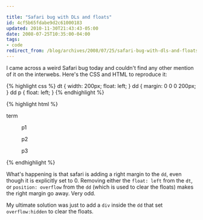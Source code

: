 ```yaml
---

title: "Safari bug with DLs and floats"
id: 4cf5b65fdabe9d2c61000183
updated: 2010-11-30T21:43:43-05:00
date: 2008-07-25T10:35:00-04:00
tags:
- code
redirect_from: /blog/archives/2008/07/25/safari-bug-with-dls-and-floats/
---
```


I came across a weird Safari bug today and couldn't find any other mention of it on the interwebs. Here's the CSS and HTML to reproduce it:

{% highlight css %}
dt {
  width: 200px;
  float: left;
}
dd {
  margin: 0 0 0 200px;
}
dd p {
  float: left;
}
{% endhighlight %}

{% highlight html %}
<dl>
  <dt>term</dt>
  <dd>
      <p>p1</p>
      <p>p2</p>
      <p>p3</p>
  </dd>
</dl>
{% endhighlight %}

<!-- Image not found: /assets/2008/7/25/with_float_1.jpg -->
What's happening is that safari is adding a right margin to the `dd`, even though it is explicitly set to 0. Removing either the `float: left` from the `dt`, or `position: overflow` from the `dd` (which is used to clear the floats) makes the right margin go away. Very odd.

<!-- Image not found: /assets/2008/7/25/without_float.jpg -->
My ultimate solution was just to add a `div` inside the `dd` that set `overflow:hidden` to clear the floats.

<!-- Image not found: /assets/2008/7/25/solution_1.jpg -->
